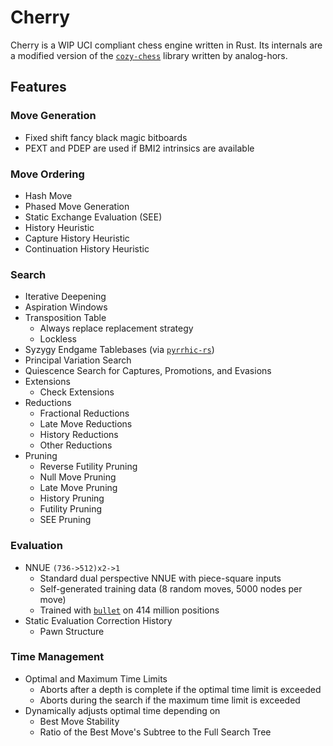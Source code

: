 # Cherry
Cherry is a WIP UCI compliant chess engine written in Rust.
Its internals are a modified version of the [`cozy-chess`](https://github.com/analog-hors/cozy-chess) library written by analog-hors.

## Features
### Move Generation
- Fixed shift fancy black magic bitboards
- PEXT and PDEP are used if BMI2 intrinsics are available

### Move Ordering
- Hash Move
- Phased Move Generation
- Static Exchange Evaluation (SEE)
- History Heuristic
- Capture History Heuristic
- Continuation History Heuristic

### Search
- Iterative Deepening
- Aspiration Windows
- Transposition Table
  - Always replace replacement strategy
  - Lockless
- Syzygy Endgame Tablebases (via [`pyrrhic-rs`](https://github.com/Algorhythm-sxv/pyrrhic-rs))
- Principal Variation Search
- Quiescence Search for Captures, Promotions, and Evasions
- Extensions
  - Check Extensions
- Reductions
  - Fractional Reductions
  - Late Move Reductions
  - History Reductions
  - Other Reductions
- Pruning
  - Reverse Futility Pruning
  - Null Move Pruning
  - Late Move Pruning
  - History Pruning
  - Futility Pruning
  - SEE Pruning

### Evaluation
- NNUE `(736->512)x2->1`
  - Standard dual perspective NNUE with piece-square inputs
  - Self-generated training data (8 random moves, 5000 nodes per move)
  - Trained with [`bullet`](https://github.com/jw1912/bullet) on 414 million positions
- Static Evaluation Correction History
  - Pawn Structure

### Time Management
- Optimal and Maximum Time Limits
  - Aborts after a depth is complete if the optimal time limit is exceeded
  - Aborts during the search if the maximum time limit is exceeded
- Dynamically adjusts optimal time depending on
  - Best Move Stability
  - Ratio of the Best Move's Subtree to the Full Search Tree